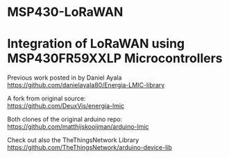 # MSP430-LoRaWAN
Integration of LoRaWAN using MSP430FR59XXLP Microcontrollers
==============================
Previous work posted in by Daniel Ayala <br />
https://github.com/danielayala80/Energia-LMIC-library 

A fork from original source: <br />
https://github.com/DeuxVis/energia-lmic

Both clones of the original arduino repo: <br />
https://github.com/matthijskooijman/arduino-lmic

Check out also the TheThingsNetwork Library <br />
https://github.com/TheThingsNetwork/arduino-device-lib
